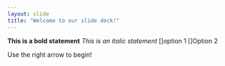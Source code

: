 ```yaml
---
layout: slide
title: "Welcome to our slide deck!"
---
```

**This is a bold statement**
*This is an italic statement*
[]option 1
[]Option 2

Use the right arrow to begin!
